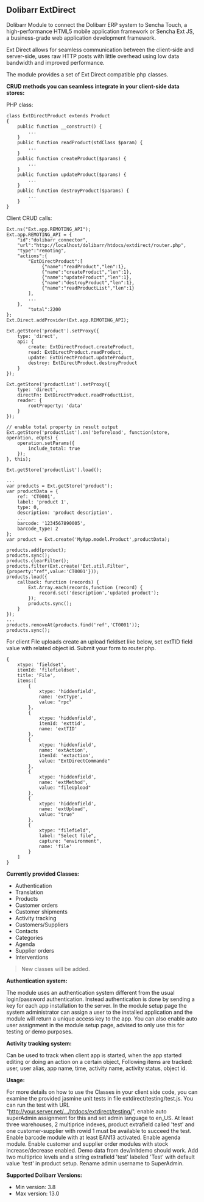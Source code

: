 ## Dolibarr ExtDirect ##

Dolibarr Module to connect the Dolibarr ERP system to Sencha Touch, a high-performance HTML5 mobile application framework or Sencha Ext JS, a business-grade web application development framework.

Ext Direct allows for seamless communication between the client-side and server-side, uses raw HTTP posts with little overhead using low data bandwidth and improved performance.

The module provides a set of Ext Direct compatible php classes. 

**CRUD methods you can seamless integrate in your client-side data stores:**

PHP class:

    class ExtDirectProduct extends Product
    {
    	public function __construct() {
    		...
    	}
    	public function readProduct(stdClass $param) {
    		...
    	}
    	public function createProduct($params) {
    		...
    	}
    	public function updateProduct($params) {
    		...
    	}
    	public function destroyProduct($params) {
    		...
    	}
    }

Client CRUD calls:
	
    
	Ext.ns("Ext.app.REMOTING_API");
    Ext.app.REMOTING_API = {
    	"id":"dolibarr_connector",
    	"url":"http://localhost/dolibarr/htdocs/extdirect/router.php",
    	"type":"remoting",
    	"actions":{
    		"ExtDirectProduct":[
    		     {"name":"readProduct","len":1},
    		     {"name":"createProduct","len":1},
    		     {"name":"updateProduct","len":1},
    		     {"name":"destroyProduct","len":1},
    		     {"name":"readProductList","len":1}
    		],
			...
		},
    		"total":2200
    };
    Ext.Direct.addProvider(Ext.app.REMOTING_API);
    
	Ext.getStore('product').setProxy({
		type: 'direct',
		api: {
			create: ExtDirectProduct.createProduct,
			read: ExtDirectProduct.readProduct,
			update: ExtDirectProduct.updateProduct,
			destroy: ExtDirectProduct.destroyProduct
		}
	});

	Ext.getStore('productlist').setProxy({
		type: 'direct',
		directFn: ExtDirectProduct.readProductList,
		reader: {
			rootProperty: 'data'
		}
	});

	// enable total property in result output
	Ext.getStore('productlist').on('beforeload', function(store, operation, eOpts) {
		operation.setParams({
			include_total: true
		});
	}, this);

	Ext.getStore('productlist').load();
	
	...
	var products = Ext.getStore('product');
    var productData = {
    	ref: 'CT0001',
    	label: 'product 1',	
    	type: 0,
    	description: 'product description',
    	...
    	barcode: '1234567890005',
    	barcode_type: 2	
    };
    var product = Ext.create('MyApp.model.Product',productData);
    
    products.add(product);					
    products.sync();
    products.clearFilter();
    products.filter(Ext.create('Ext.util.Filter',{property:"ref",value:'CT0001'}));
    products.load({
    	callback: function (records) {
    		Ext.Array.each(records,function (record) {
    			record.set('description','updated product');
    		});
    		products.sync();
    	}
    });
    ...
    products.removeAt(products.find('ref','CT0001'));
    products.sync();

For client File uploads create an upload fieldset like below, set extTID field value with related object id. Submit your form to router.php.

	{
		xtype: 'fieldset',
		itemId: 'filefieldset',
		title: 'File',
		items:[
			{
				xtype: 'hiddenfield',
				name: 'extType',
				value: "rpc"
			},
			{
				xtype: 'hiddenfield',
				itemId: 'exttid',
				name: 'extTID'
			},
			{
				xtype: 'hiddenfield',
				name: 'extAction',
				itemId: 'extaction',
				value: "ExtDirectCommande"
			},
			{
				xtype: 'hiddenfield',
				name: 'extMethod',
				value: "fileUpload"
			},
			{
				xtype: 'hiddenfield',
				name: 'extUpload',
				value: "true"
			},
			{
				xtype: "filefield",
				label: "Select file",
				capture: "environment",
				name: 'file'
			}
		]
	}

**Currently provided Classes:**

- Authentication
- Translation
- Products
- Customer orders
- Customer shipments
- Activity tracking
- Customers/Suppliers
- Contacts
- Categories
- Agenda
- Supplier orders
- Interventions


> New classes will be added.

**Authentication system:**

The module uses an authentication system different from the usual login/password authentication. Instead authentication is done by sending a key for each app installation to the server. In the module setup page the system administrator can assign a user to the installed application and the module will return a unique access key to the app. You can also enable auto user assignment in the module setup page, advised to only use this for testing or demo purposes.

**Activity tracking system:**

Can be used to track when client app is started, when the app started editing or doing an action on a certain object, Following items are tracked: user, user alias, app name, time, activity name, activity status, object id.

**Usage:**

For more details on how to use the Classes in your client side code, you can examine the provided jasmine unit tests in file extdirect/testing/test.js. You can run the test with URL "http://your.server.net/.../htdocs/extdirect/testing/", enable auto superAdmin assignment for this and set admin language to en_US.
At least three warehouses, 2 multiprice indexes, product extrafield called 'test' and one customer-supplier with rowid 1 must be available to succeed the test.
Enable barcode module with at least EAN13 activated.
Enable agenda module.
Enable customer and supplier order modules with stock increase/decrease enabled.
Demo data from dev/initdemo should work. Add two multiprice levels and a string extrafield 'test' labeled 'Test' with default value 'test' in product setup. Rename admin username to SuperAdmin.

**Supported Dolibarr Versions:**

- Min version:	3.8
- Max version:	13.0